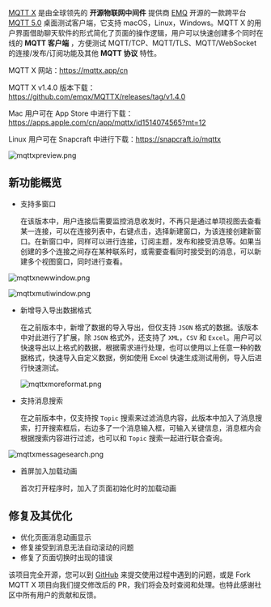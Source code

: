 
[MQTT X](https://mqttx.app/cn) 是由全球领先的 **开源物联网中间件** 提供商 [EMQ](https://www.emqx.cn/) 开源的一款跨平台 [MQTT 5.0](https://www.emqx.cn/mqtt/mqtt5) 桌面测试客户端，它支持 macOS，Linux，Windows。MQTT X 的用户界面借助聊天软件的形式简化了页面的操作逻辑，用户可以快速创建多个同时在线的 **MQTT 客户端** ，方便测试 MQTT/TCP、MQTT/TLS、MQTT/WebSocket  的连接/发布/订阅功能及其他 **MQTT 协议** 特性。

MQTT X 网站：https://mqttx.app/cn

MQTT X v1.4.0 版本下载：https://github.com/emqx/MQTTX/releases/tag/v1.4.0

Mac 用户可在 App Store 中进行下载：https://apps.apple.com/cn/app/mqttx/id1514074565?mt=12

Linux 用户可在 Snapcraft 中进行下载：https://snapcraft.io/mqttx

![mqttxpreview.png](https://static.emqx.net/images/8e995e772783202b5c5b50dc4799f800.png)

## 新功能概览

- 支持多窗口

  在该版本中，用户连接后需要监控消息收发时，不再只是通过单项视图去查看某一连接，可以在连接列表中，右键点击，选择新建窗口，为该连接创建新窗口。在新窗口中，同样可以进行连接，订阅主题，发布和接受消息等。如果当创建的多个连接之间存在某种联系时，或需要查看同时接受到的消息，可以新建多个视图窗口，同时进行查看。

![mqttxnewwindow.png](https://static.emqx.net/images/c584749b8daf7c25d864740532ea4eaa.png)

![mqttxmutiwindow.png](https://static.emqx.net/images/35209fb06c4bff335e6c49faaec14094.png)

- 新增导入导出数据格式

  在之前版本中，新增了数据的导入导出，但仅支持 `JSON` 格式的数据。该版本中对此进行了扩展，除 `JSON` 格式外，还支持了 `XML`，`CSV` 和 `Excel`。用户可以快速导出以上格式的数据，根据需求进行处理，也可以使用以上任意一种的数据格式，快速导入自定义数据，例如使用 Excel 快速生成测试用例，导入后进行快速测试。

  ![mqttxmoreformat.png](https://static.emqx.net/images/ec94622bdd335b84041eaebcbf578657.png)

- 支持消息搜索

  在之前版本中，仅支持按 `Topic` 搜索来过滤消息内容，此版本中加入了消息搜索，打开搜索框后，右边多了一个消息输入框，可输入关键信息，消息框内会根据搜索内容进行过滤，也可以和 `Topic` 搜索一起进行联合查询。

![mqttxmessagesearch.png](https://static.emqx.net/images/8b0c9c5625481449bc7ee4477e2a740f.png)

- 首屏加入加载动画

  首次打开程序时，加入了页面初始化时的加载动画

## 修复及其优化

- 优化页面消息动画显示
- 修复接受到消息无法自动滚动的问题
- 修复了页面切换时出现的错误

该项目完全开源，您可以到 [GitHub](https://github.com/emqx/MQTTX/issues?q=is%3Aissue+is%3Aopen+sort%3Aupdated-desc) 来提交使用过程中遇到的问题，或是 Fork MQTT X 项目向我们提交修改后的 PR，我们将会及时查阅和处理。也特此感谢社区中所有用户的贡献和反馈。



